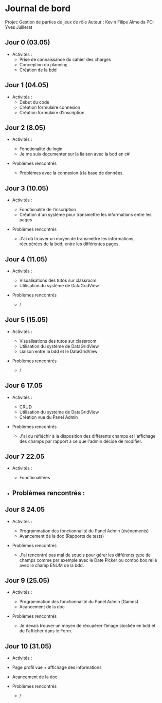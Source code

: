 # Journal de bord
Projet: Gestion de parties de jeux de rôle
Auteur : Kevin Filipe Almeida
PO: Yves Juillerat

## Jour 0 (03.05)

- Activités :
  - Prise de connaissance du cahier des charges
  - Conception du planning
  - Création de la bdd

## Jour 1 (04.05)

- Activités :
  - Début du code
  - Création formulaire connexion
  - Création formulaire d'inscription

## Jour 2 (8.05)

- Activités :
    - Fonctionalité du login 
    - Je me suis documenter sur la liaison avec la bdd en c#

- Problèmes rencontrés
  - Problèmes avec la connexion à la base de données.

## Jour 3 (10.05)

- Activités :
    - Fonctionalité de l'inscription
    - Création d'un système pour transmettre les informations entre les pages

- Problèmes rencontrés
  - J'ai dû trouver un moyen de transmettre les informations, récupèrées de la bdd, entre les différentes pages. 

## Jour 4 (11.05)

- Activités :
  - Visualisations des tutos sur classroom
  - Utilisation du système de DataGridView

- Problèmes rencontrés
  - /

## Jour 5 (15.05)

- Activités :
  - Visualisations des tutos sur classroom
  - Utilisation du système de DataGridView
  - Liaison entre la bdd et le DataGridView

- Problèmes rencontrés
  - /

## Jour 6 17.05

- Activités :
  - CRUD
  - Utilisation du système de DataGridView
  - Création vue du Panel Admin

- Problèmes rencontrés
  - J'ai du réfléchir à la disposition des différents champs et l'affichage des champs par rapport à ce que l'admin décide de modifier.

## Jour 7 22.05

- Activités :
  - Fonctionalitées  

- Problèmes rencontrés : 
  - 

## Jour 8 24.05

- Activités :
  - Programmation des fonctionnalité du Panel Admin (évènements)
  - Avancement de la doc (Rapports de tests)

- Problèmes rencontrés
  - J'ai rencontré pas mal de soucis pour gérer les différents type de champs comme par exemple avec le Date Picker ou combo box relié avec le champ ENUM de la bdd.

## Jour 9 (25.05)

- Activités :
  - Programmation des fonctionnalité du Panel Admin (Games)
  - Acancement de la doc

- Problèmes rencontrés
  - Je devais trouver un moyen de récupèrer l'image stockée en bdd et de l'afficher dans le Form.

 ## Jour 10 (31.05)

 - Activités :
  - Page profil vue + affichage des informations
  - Acancement de la doc

- Problèmes rencontrés
  - /
